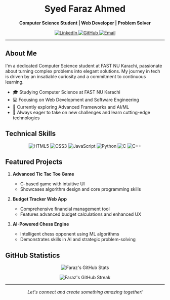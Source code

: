 <h1 align="center">Syed Faraz Ahmed</h1>

<p align="center">
  <strong>Computer Science Student | Web Developer | Problem Solver</strong>
</p>

<p align="center">
  <a href="https://linkedin.com/in/syed-faraz-ahmed-441994211">
    <img src="https://img.shields.io/badge/-LinkedIn-0077B5?style=flat-square&logo=Linkedin&logoColor=white" alt="LinkedIn" />
  </a>
  <a href="https://github.com/Faraz-18">
    <img src="https://img.shields.io/badge/-GitHub-181717?style=flat-square&logo=GitHub&logoColor=white" alt="GitHub" />
  </a>
  <a href="mailto:farazertugrul18@gmail.com">
    <img src="https://img.shields.io/badge/-Email-D14836?style=flat-square&logo=Gmail&logoColor=white" alt="Email" />
  </a>
</p>

---

## About Me

I'm a dedicated Computer Science student at FAST NU Karachi, passionate about turning complex problems into elegant solutions. My journey in tech is driven by an insatiable curiosity and a commitment to continuous learning.

- 🎓 Studying Computer Science at FAST NU Karachi
- 💻 Focusing on Web Development and Software Engineering
- 🌱 Currently exploring Advanced Frameworks and AI/ML
- 🚀 Always eager to take on new challenges and learn cutting-edge technologies

## Technical Skills

<p align="center">
  <img src="https://img.shields.io/badge/-HTML5-E34F26?style=flat-square&logo=html5&logoColor=white" alt="HTML5" />
  <img src="https://img.shields.io/badge/-CSS3-1572B6?style=flat-square&logo=css3&logoColor=white" alt="CSS3" />
  <img src="https://img.shields.io/badge/-JavaScript-F7DF1E?style=flat-square&logo=javascript&logoColor=black" alt="JavaScript" />
  <img src="https://img.shields.io/badge/-Python-3776AB?style=flat-square&logo=python&logoColor=white" alt="Python" />
  <img src="https://img.shields.io/badge/-C-00599C?style=flat-square&logo=c&logoColor=white" alt="C" />
  <img src="https://img.shields.io/badge/-C++-00599C?style=flat-square&logo=c%2B%2B&logoColor=white" alt="C++" />
</p>

## Featured Projects

1. **Advanced Tic Tac Toe Game**
   - C-based game with intuitive UI
   - Showcases algorithm design and core programming skills

2. **Budget Tracker Web App**
   - Comprehensive financial management tool
   - Features advanced budget calculations and enhanced UX

3. **AI-Powered Chess Engine**
   - Intelligent chess opponent using ML algorithms
   - Demonstrates skills in AI and strategic problem-solving

## GitHub Statistics

<p align="center">
  <img src="https://github-readme-stats.vercel.app/api?username=faraz-18&show_icons=true&theme=github_dark&hide_border=true" alt="Faraz's GitHub Stats" />
</p>

<p align="center">
  <img src="https://github-readme-streak-stats.herokuapp.com/?user=faraz-18&theme=github_dark&hide_border=true" alt="Faraz's GitHub Streak" />
</p>

---

<p align="center">
  <i>Let's connect and create something amazing together!</i>
</p>

